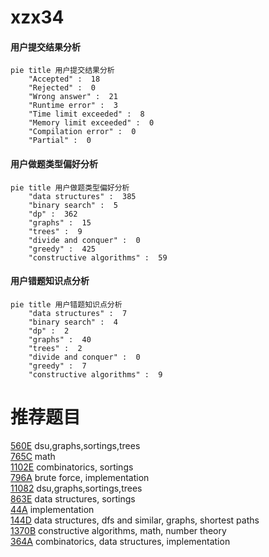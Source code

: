 # xzx34

<!-- tabs:start -->



#### **用户提交结果分析**

```mermaid
pie title 用户提交结果分析
    "Accepted" :  18
    "Rejected" :  0
    "Wrong answer" :  21
    "Runtime error" :  3
    "Time limit exceeded" :  8
    "Memory limit exceeded" :  0
    "Compilation error" :  0
    "Partial" :  0
```

#### **用户做题类型偏好分析**

```mermaid
pie title 用户做题类型偏好分析
    "data structures" :  385
    "binary search" :  5
    "dp" :  362
    "graphs" :  15
    "trees" :  9
    "divide and conquer" :  0
    "greedy" :  425
    "constructive algorithms" :  59
```
#### **用户错题知识点分析**

```mermaid
pie title 用户错题知识点分析
    "data structures" :  7
    "binary search" :  4
    "dp" :  2
    "graphs" :  40
    "trees" :  2
    "divide and conquer" :  0
    "greedy" :  7
    "constructive algorithms" :  9
```



<!-- tabs:end -->
# 推荐题目
[560E](https://codeforces.com/contest/560/problem/E)		dsu,graphs,sortings,trees		  
[765C](https://codeforces.com/contest/765/problem/C)		math		  
[1102E](https://codeforces.com/contest/1102/problem/E)		combinatorics,
                        sortings		  
[796A](https://codeforces.com/contest/796/problem/A)		brute force,
                        implementation		  
[11082](https://codeforces.com/contest/1108/problem/2)		dsu,graphs,sortings,trees		  
[863E](https://codeforces.com/contest/863/problem/E)		data structures,
                        sortings		  
[44A](https://codeforces.com/contest/44/problem/A)		implementation		  
[144D](https://codeforces.com/contest/144/problem/D)		data structures,
                        dfs and similar,
                        graphs,
                        shortest paths		  
[1370B](https://codeforces.com/contest/1370/problem/B)		constructive algorithms,
                        math,
                        number theory		  
[364A](https://codeforces.com/contest/364/problem/A)		combinatorics,
                        data structures,
                        implementation		  
